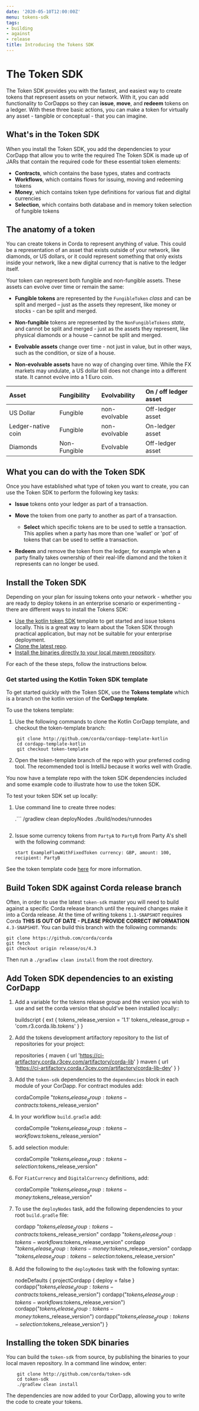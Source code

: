 ```yaml
---
date: '2020-05-10T12:00:00Z'
menu: tokens-sdk
tags:
- building
- against
- release
title: Introducing the Tokens SDK
---
```

# The Token SDK

The Token SDK provides you with the fastest, and easiest way to create tokens that represent assets on your network. With it, you can add functionality to CorDapps so they can **issue**, **move**, and **redeem** tokens on a ledger. With these three basic actions, you can make a token for virtually any asset - tangible or conceptual - that you can imagine.  

## What's in the Token SDK

When you install the Token SDK, you add the dependencies to your CorDapp that allow you to write the required The Token SDK is made up of JARs that contain the required code for these essential token elements:

* **Contracts**, which contains the base types, states and contracts
* **Workflows**, which contains flows for issuing, moving and redeeming tokens
* **Money**,  which contains token type definitions for various fiat and digital currencies
* **Selection**,  which contains both database and in memory token selection of fungible tokens


## The anatomy of a token

You can create tokens in Corda to represent anything of value. This could be a representation of an asset that exists outside of your network, like diamonds, or US dollars, or it could represent something that only exists inside your network, like a new digital currency that is native to the ledger itself.

Your token can represent both fungible and non-fungible assets. These assets can evolve over time or remain the same:

* **Fungible tokens** are represented by the `FungibleToken` *class* and can be split and merged – just as the assets they represent, like money or stocks - can be split and merged.

* **Non-fungible** tokens are represented by the `NonFungibleTokens` *state*, and cannot be split and merged - just as the assets they represent, like physical diamonds or a house – cannot be split and merged.

* **Evolvable assets** change over time - not just in value, but in other ways, such as the condition, or size of a house.

* **Non-evolvable assets** have no way of changing over time. While the FX markets may undulate, a US dollar bill does not change into a different state. It cannot evolve into a 1 Euro coin.

| Asset  |   Fungibility   | Evolvability | On / off ledger asset |
| :------------- | :------------- | :------------- | :------------- |
| US Dollar  | Fungible       | non-evolvable      | Off-ledger asset       |
| Ledger-native coin | Fungible  | non-evolvable | On-ledger asset  |
| Diamonds | Non-Fungible | Evolvable | Off-ledger asset |


## What you can do with the Token SDK  

Once you have established what type of token you want to create, you can use the Token SDK to perform the following key tasks:

* **Issue** tokens onto your ledger as part of a transaction.

* **Move** the token from one party to another as part of a transaction.

    * **Select** which specific tokens are to be used to settle a transaction. This applies when a party has more than one 'wallet' or 'pot' of tokens that can be used to settle a transaction.

* **Redeem** and remove the token from the ledger, for example when a party finally takes ownership of their real-life diamond and the token it represents can no longer be used.

## Install the Token SDK

Depending on your plan for issuing tokens onto your network - whether you are ready to deploy tokens in an enterprise scenario or experimenting - there are different ways to install the Tokens SDK:

* [Use the kotlin token SDK](###get-started-using-the-kotlin-token-sdk-template) template to get started and issue tokens locally. This is a great way to learn about the Token SDK through practical application, but may not be suitable for your enterprise deployment.
* [Clone the latest repo](build-token-sdk-against-corda-release-branch).
* [Install the binaries directly to your local maven repository](add-token-sdk-dependencies-to-an-existing-cordapp).

For each of the these steps, follow the instructions below.

### Get started using the Kotlin Token SDK template

To get started quickly with the Token SDK, use the **Tokens template** which is a branch on the kotlin version of the **CorDapp template**.

To use the tokens template:

1. Use the following commands to clone the Kotlin CorDapp template, and checkout the token-template branch:

```
    git clone http://github.com/corda/cordapp-template-kotlin
    cd cordapp-template-kotlin
    git checkout token-template
```

2. Open the token-template branch of the repo with your preferred coding tool. The recommended tool is IntelliJ because it works well with Gradle.

You now have a template repo with the token SDK dependencies
included and some example code to illustrate how to use the token SDK.

To test your token SDK set up locally:

1. Use command line to create three nodes:

    .```
    /gradlew clean deployNodes
    ./build/nodes/runnodes
    ```

2. Issue some currency tokens from `PartyA` to `PartyB` from Party A's
shell with the following command:

    ```
    start ExampleFlowWithFixedToken currency: GBP, amount: 100, recipient: PartyB
    ```

See the token template code [here](https://github.com/corda/cordapp-template-kotlin/tree/token-template)
for more information.

## Build Token SDK against Corda release branch

Often, in order to use the latest `token-sdk` master you will need to build against a specific Corda release branch until
the required changes make it into a Corda release. At the time of writing tokens `1.1-SNAPSHOT` requires Corda **THIS IS OUT OF DATE - PLEASE PROVIDE CORRECT INFORMATION**
`4.3-SNAPSHOT`. You can build this branch with the following commands:

    git clone https://github.com/corda/corda
    git fetch
    git checkout origin release/os/4.3

Then run a `./gradlew clean install` from the root directory.

## Add Token SDK dependencies to an existing CorDapp

1. Add a variable for the tokens release group and the version you
wish to use and set the corda version that should've been installed locally::

    buildscript {
        ext {
            tokens_release_version = '1.1'
            tokens_release_group = 'com.r3.corda.lib.tokens'
        }
    }

2.  Add the tokens development artifactory repository to the
list of repositories for your project:

    repositories {
        maven { url 'https://ci-artifactory.corda.r3cev.com/artifactory/corda-lib' }
        maven { url 'https://ci-artifactory.corda.r3cev.com/artifactory/corda-lib-dev' }
    }

3. Add the `token-sdk` dependencies to the `dependencies` block
in each module of your CorDapp. For contract modules add:

    cordaCompile "$tokens_release_group:tokens-contracts:$tokens_release_version"

4. In your workflow `build.gradle` add:

    cordaCompile "$tokens_release_group:tokens-workflows:$tokens_release_version"

5. add selection module:

    cordaCompile "$tokens_release_group:tokens-selection:$tokens_release_version"

6. For `FiatCurrency` and `DigitalCurrency` definitions, add:

    cordaCompile "$tokens_release_group:tokens-money:$tokens_release_version"

7. To use the `deployNodes` task, add the following dependencies to your root `build.gradle` file:

    cordapp "$tokens_release_group:tokens-contracts:$tokens_release_version"
    cordapp "$tokens_release_group:tokens-workflows:$tokens_release_version"
    cordapp "$tokens_release_group:tokens-money:$tokens_release_version"
    cordapp "$tokens_release_group:tokens-selection:$tokens_release_version"

8. Add the following to the `deployNodes` task with the following syntax:

    nodeDefaults {
        projectCordapp {
            deploy = false
        }
        cordapp("$tokens_release_group:tokens-contracts:$tokens_release_version")
        cordapp("$tokens_release_group:tokens-workflows:$tokens_release_version")
        cordapp("$tokens_release_group:tokens-money:$tokens_release_version")
        cordapp("$tokens_release_group:tokens-selection:$tokens_release_version")
    }

## Installing the token SDK binaries

You can build the `token-sdk` from source, by publishing the binaries to your local maven repository. In a command line window, enter:

```
    git clone http://github.com/corda/token-sdk
    cd token-sdk
    ./gradlew clean install
```

The dependencies are now added to your CorDapp, allowing you to write the code to create your tokens.
